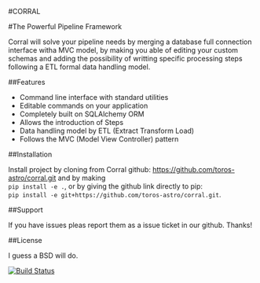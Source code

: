 #CORRAL

#The Powerful Pipeline Framework

Corral will solve your pipeline needs by merging a database full connection interface witha MVC model, by making you able of editing your custom schemas and adding the possibility of writting specific processing steps following a ETL formal data handling model.

##Features

* Command line interface with standard utilities
* Editable commands on your application
* Completely built on SQLAlchemy ORM
* Allows the introduction of Steps 
* Data handling model by ETL (Extract Transform Load)
* Follows the MVC (Model View Controller) pattern

##Installation 

Install project by cloning from Corral github: https://github.com/toros-astro/corral.git and by making  
`pip install -e .`, or by giving the github link directly to pip:  
`pip install -e git+https://github.com/toros-astro/corral.git`.

##Support 

If you have issues pleas report them as a issue ticket in our github. Thanks!

##License

I guess a BSD will do.

[![Build Status](https://travis-ci.org/toros-astro/corral.svg?branch=master)](https://travis-ci.org/toros-astro/corral)

